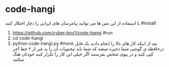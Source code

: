 # code-hangi
با استفاده از این متن ها می توانید پیامرسان های ایرانی را دچار اختلال کنید
#install
1. https://github.com/cyber-boy1/code-hangi
#run
2. cd code-hangi
3. python code-hangi.py
#more
بعد از اینکه کار های بالا را انجام دادید یک فایل درحافظه ی گوشی شما ذخیره میشه
که شما باید محتویات آن را به غیر از ۲ خط آخر کپی کنید و در پیوی شخص بفرستید
اگر خیلی این کار را تکرار کنید خودتان هنگ میکنید
